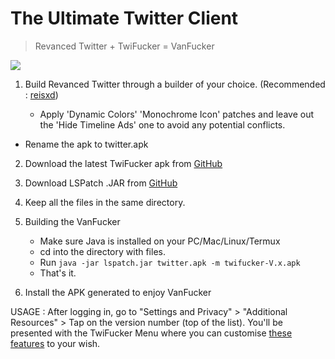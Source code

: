 # The Ultimate Twitter Client

> Revanced Twitter + TwiFucker = VanFucker

![](https://pbs.twimg.com/media/E-E-P_jVkAo7oYI?format=jpg&name=small)

1. Build Revanced Twitter through a builder of your choice. (Recommended : [reisxd](https://github.com/reisxd/revanced-builder))

    - Apply 'Dynamic Colors' 'Monochrome Icon' patches and leave out the 'Hide Timeline Ads' one to avoid any potential conflicts.

-   Rename the apk to twitter.apk

2. Download the latest TwiFucker apk from [GitHub](https://github.com/Dr-TSNG/TwiFucker/releases/)

3. Download LSPatch .JAR from [GitHub](https://github.com/LSPosed/LSPatch/releases)

4. Keep all the files in the same directory.

5. Building the VanFucker

    - Make sure Java is installed on your PC/Mac/Linux/Termux
    - cd into the directory with files.
    - Run `java -jar lspatch.jar twitter.apk -m twifucker-V.x.apk`
    - That's it.

6. Install the APK generated to enjoy VanFucker

USAGE : After logging in, go to "Settings and Privacy" > "Additional Resources" > Tap on the version number (top of the list).
You'll be presented with the TwiFucker Menu where you can customise [these features](https://github.com/Dr-TSNG/TwiFucker/blob/master/FEATURES.md) to your wish.
